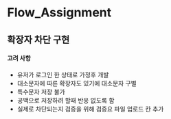 # Flow_Assignment

<h2>확장자 차단 구현</h2>
<h4>고려 사항</h4>
<ul>
  <li>유저가 로그인 한 상태로 가정후 개발</li>
  <li>대소문자에 따른 확장자도 있기에 대소문자 구별</li>
  <li>특수문자 저장 불가</li>
  <li>공백으로 저장하려 할때 반응 없도록 함</li>
  <li>실제로 차단되는지 검증을 위해 검증요 파일 업로드 칸 추가</li>
</ul>
